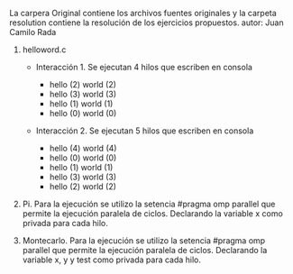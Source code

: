 La carpera Original contiene los archivos fuentes originales y la carpeta resolution contiene la resolución de los ejercicios propuestos.
autor: Juan Camilo Rada

1. helloword.c

    - Interacción 1. Se ejecutan 4 hilos que escriben en consola
        - hello (2) world (2)
        - hello (3) world (3)
        - hello (1) world (1)
        - hello (0) world (0)

    - Interacción 2. Se ejecutan 5 hilos que escriben en consola
        - hello (4) world (4)
        - hello (0) world (0)
        - hello (1) world (1)
        - hello (3) world (3)
        - hello (2) world (2)
    
2. Pi. Para la ejecución se utilizo la setencia  #pragma omp parallel que permite la ejecución paralela de ciclos. Declarando la variable x como privada para cada hilo. 
3. Montecarlo. Para la ejecución se utilizo la setencia  #pragma omp parallel que permite la ejecución paralela de ciclos. Declarando la variable x, y y test como privada para cada hilo.